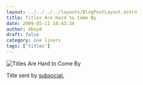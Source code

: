 ```yaml
---
layout: ../../../../layouts/BlogPostLayout.astro
title: Titles Are Hard to Come By
date: 2009-05-11 18:43:34
author: dboyd
draft: false
category: one liners
tags: ['titles']
---
```

<img
src="https://img.selfiespirits.com/images/2009/05/titlesHard.jpg"
alt="Titles Are Hard to Come By"
/>

<p>Title sent by <a href="http://subsocial.com/">subsocial.</a></p>
